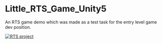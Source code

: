 # Little_RTS_Game_Unity5
An RTS game demo which was made as a test task for the entry level game dev position.

[![RTS project](https://img.youtube.com/vi/Vlq5hsqTvvA/0.jpg)](https://www.youtube.com/watch?v=Vlq5hsqTvvA)
